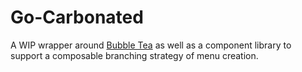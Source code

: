 # Go-Carbonated

A WIP wrapper around [Bubble Tea](https://github.com/charmbracelet/bubbletea) as well as a component library to support a composable branching strategy of menu creation.